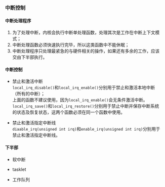 ### 中断控制

#### 中断处理程序

1. 为了处理中断，内核会执行中断单处理函数，处理其次是工作在中断上下文模式；
2. 中断处理函数必须快速执行完毕，所以这类函数中不能休眠；
3. 中断处理程序只处理最紧急的与硬件相关的操作，如果还有多余的工作，应该交由下半部执行。

#### 中断控制

- 禁止和激活中断  
`local_irq_disable()`和`local_irq_enable()`分别用于禁止和激活本地中断（所有的中断）；  
上面的函数不建议使用，因为`local_irq_enable()`会无条件激活中断。  
`local_irq_save()`和`local_irq_restore()`分别用于禁止中断并保存中断系统的状态及恢复状态，这两个函数必须在同一个函数中使用。

- 禁止和激活指定中断线  
`diaable_irq(unsigned int irq)`和`enable_irq(unsigned int irq)`分别用于禁止和激活指定中断线。

#### 下半部

- 软中断

- tasklet

- 工作队列
